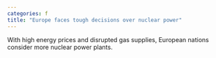 ```yaml
---
categories: f
title: "Europe faces tough decisions over nuclear power"
---
```

With high energy prices and disrupted gas supplies, European nations consider more nuclear power plants.